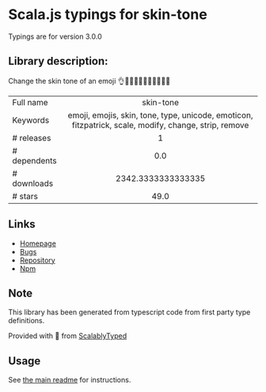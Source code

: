 
# Scala.js typings for skin-tone

Typings are for version 3.0.0

## Library description:
Change the skin tone of an emoji 👌👌🏻👌🏼👌🏽👌🏾👌🏿

|                    |                 |
| ------------------ | :-------------: |
| Full name          | skin-tone |
| Keywords           | emoji, emojis, skin, tone, type, unicode, emoticon, fitzpatrick, scale, modify, change, strip, remove |
| # releases         | 1 |
| # dependents       | 0.0 |
| # downloads        | 2342.3333333333335 |
| # stars            | 49.0 |

## Links
- [Homepage](https://github.com/sindresorhus/skin-tone#readme)
- [Bugs](https://github.com/sindresorhus/skin-tone/issues)
- [Repository](https://github.com/sindresorhus/skin-tone)
- [Npm](https://www.npmjs.com/package/skin-tone)
    


## Note
This library has been generated from typescript code from first party type definitions.

Provided with :purple_heart: from [ScalablyTyped](https://github.com/oyvindberg/ScalablyTyped)

## Usage
See [the main readme](../../readme.md) for instructions.


